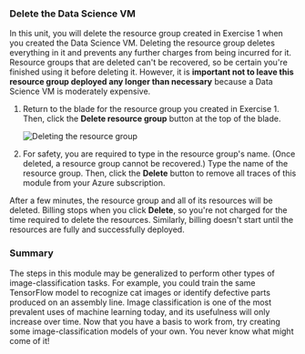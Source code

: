 ### Delete the Data Science VM

In this unit, you will delete the resource group created in Exercise 1 when you created the Data Science VM. Deleting the resource group deletes everything in it and prevents any further charges from being incurred for it. Resource groups that are deleted can't be recovered, so be certain you're finished using it before deleting it. However, it is **important not to leave this resource group deployed any longer than necessary** because a Data Science VM is moderately expensive.

1. Return to the blade for the resource group you created in Exercise 1. Then, click the **Delete resource group** button at the top of the blade.

    ![Deleting the resource group](../media-draft/6-delete-resource-group.png)

1. For safety, you are required to type in the resource group's name. (Once deleted, a resource group cannot be recovered.) Type the name of the resource group. Then, click the **Delete** button to remove all traces of this module from your Azure subscription.

After a few minutes, the resource group and all of its resources will be deleted. Billing stops when you click **Delete**, so you're not charged for the time required to delete the resources. Similarly, billing doesn't start until the resources are fully and successfully deployed.

### Summary

The steps in this module may be generalized to perform other types of image-classification tasks. For example, you could train the same TensorFlow model to recognize cat images or identify defective parts produced on an assembly line. Image classification is one of the most prevalent uses of machine learning today, and its usefulness will only increase over time. Now that you have a basis to work from, try creating some image-classification models of your own. You never know what might come of it!